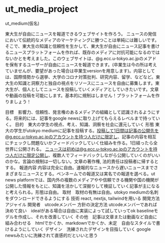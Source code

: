 # ut_media_project
ut_medium(仮名)

東大生が自由にニュースを報道できるウェブサイトを作ろう。
ニュースの発信において伝統的なメディアのマーケティングに勝つことは単純には難しいです。そこで、東大生の知識と信頼性を生かして、東大生が自由にニュース記事を書けるニュースプラットフォームを作れば、既存のメディアに対抗可能になるのではないかとを考えました。このウェブサイトは、@g.ecc.u-tokyo.ac.jpのメアドを保有するユーザーが自由にニュースを報道できます。(卒業生は今の所は考えていませんが、要望があった場合は卒業生versionを用意します)。内容としては、国際情勢から選挙、大学のコロナ対策批判、研究内容、留学、などなど。東大生の知識と洞察力と独自の視点をリソースにニュースを自由に募集します。東大生が、個人としてニュースを投稿していくメディアとしていきたいです。文章や動画の投稿を可能にします。基本的に規制はしません！プラットフォームを作りましょう！

目標　影響力、信頼性、発言権のあるメディアの組織として認識されるようにする。将来的には、記事をgoogle newsに取り上げてもらえるレベルまで持っていく。
目的　東大の学生の視点、考え、知識、洞察を社会に還元していく
形態 東大の学生がutokyo mediumに記事を投稿する。投稿して1日間は記事の公開先を@g.ecc.u-tokyo.ac.jpのアカウントを持つ人だけに限定し、記事の内容を相互にチェックし問題ないかフィードバックしていく仕組みを作る。1日経ったら全世界に公開される。
ニュースは初めは@g.ecc.u-tokyo.ac.jpのアカウントを持つ人だけに限定公開し、複数人でフィードバックしながら公開していくのがいいのかな。言論の規制は一切しない。文章の著作権, 法的責任は投稿者に帰するとする。
報道内容  内容は完全に自由。速報的なニュースから遅いニュースまでさまざまなニュースとする。ペンネームでの報道又は実名での報道を選べる。ut news platformでは、国内外の複数のメディアやや信頼できる機関や国の機関が公開した情報をもとに、知識を活かして深掘りして検証していく記事が主になると考えられる。形態は自由。
取材　取材の有無は自由。utokyo mediumの名刺をダウンロードできるようにする
技術 react, nextjs, tailwindを用いる
開発方法 アジャイル
開発者　utcodeメンバー
方針の決定方法 utcodeメンバーであれば決めて良い　idealがある場合は自由に実装によって試していってok
baselineモデルを作成し、それを改善していく
 その他　記事は文章または動画など自由に組み合わせる　htmlでかくか、markdownでかくか、未定　自由なスタイルで書けるようにしていく
デザイン　洗練されたデザインを目指していく google newsみたいに洗練されて直感的だといいと思う

